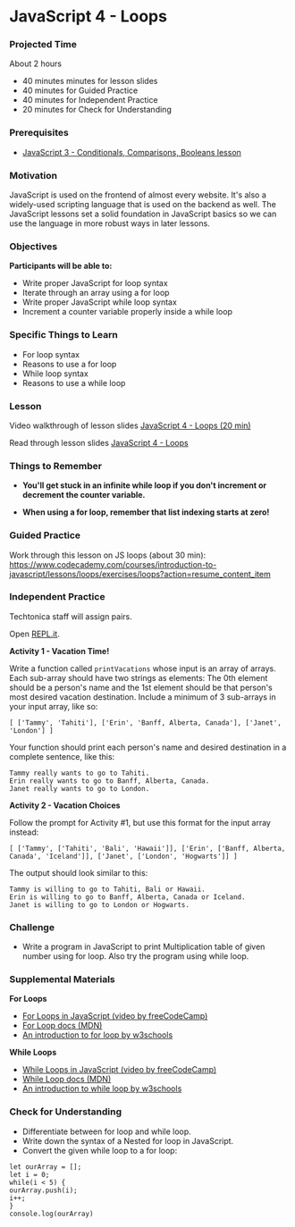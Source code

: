 # JavaScript 4 - Loops

### Projected Time

About 2 hours

- 40 minutes minutes for lesson slides
- 40 minutes for Guided Practice
- 40 minutes for Independent Practice
- 20 minutes for Check for Understanding

### Prerequisites

- [JavaScript 3 - Conditionals, Comparisons, Booleans lesson](/javascript/javascript-3-conditionals.md)

### Motivation

JavaScript is used on the frontend of almost every website. It's also a widely-used scripting language that is used on the backend as well. The JavaScript lessons set a solid foundation in JavaScript basics so we can use the language in more robust ways in later lessons.

### Objectives

**Participants will be able to:**

- Write proper JavaScript for loop syntax
- Iterate through an array using a for loop
- Write proper JavaScript while loop syntax
- Increment a counter variable properly inside a while loop

### Specific Things to Learn

- For loop syntax
- Reasons to use a for loop
- While loop syntax
- Reasons to use a while loop

### Lesson

Video walkthrough of lesson slides [JavaScript 4 - Loops (20 min)](https://drive.google.com/file/d/1YL8rU9wY3fh0g4mZM223b7g-PDgk_X5P/view?usp=sharing)

Read through lesson slides [JavaScript 4 - Loops](https://docs.google.com/presentation/d/1-TEyN4TTjP9c9WGcThS1jQmVoY4pG-xt9gjbDhJkUTc/edit?usp=sharing)

### Things to Remember

- **You'll get stuck in an infinite while loop if you don't increment or decrement the counter variable.**

- **When using a for loop, remember that list indexing starts at zero!**

### Guided Practice

Work through this lesson on JS loops (about 30 min):
https://www.codecademy.com/courses/introduction-to-javascript/lessons/loops/exercises/loops?action=resume_content_item

### Independent Practice

Techtonica staff will assign pairs.

Open [REPL.it](https://www.repl.it).

**Activity 1 - Vacation Time!**

Write a function called `printVacations` whose input is an array of arrays. Each sub-array should have two strings as elements: The 0th element should be a person's name and the 1st element should be that person's most desired vacation destination. Include a minimum of 3 sub-arrays in your input array, like so:

`[ ['Tammy', 'Tahiti'], ['Erin', 'Banff, Alberta, Canada'], ['Janet', 'London'] ]`

Your function should print each person's name and desired destination in a complete sentence, like this:

`Tammy really wants to go to Tahiti.`  
`Erin really wants to go to Banff, Alberta, Canada.`  
`Janet really wants to go to London.`

**Activity 2 - Vacation Choices**

Follow the prompt for Activity #1, but use this format for the input array instead:

`[ ['Tammy', ['Tahiti', 'Bali', 'Hawaii']], ['Erin', ['Banff, Alberta, Canada', 'Iceland']], ['Janet', ['London', 'Hogwarts']] ]`

The output should look similar to this:

`Tammy is willing to go to Tahiti, Bali or Hawaii.`  
`Erin is willing to go to Banff, Alberta, Canada or Iceland.`  
`Janet is willing to go to London or Hogwarts.`

### Challenge

- Write a program in JavaScript to print Multiplication table of given number using for loop. Also try the program using while loop.

### Supplemental Materials

**For Loops**

- [For Loops in JavaScript (video by freeCodeCamp)](https://www.youtube.com/watch?v=24Wpg6njlYI)
- [For Loop docs (MDN)](https://developer.mozilla.org/en-US/docs/Web/JavaScript/Reference/Statements/for)
- [An introduction to for loop by w3schools](https://www.w3schools.com/js/js_loop_for.asp)

**While Loops**

- [While Loops in JavaScript (video by freeCodeCamp)](https://www.youtube.com/watch?v=PpbFyLTtpWI)
- [While Loop docs (MDN)](https://developer.mozilla.org/en-US/docs/Web/JavaScript/Reference/Statements/while)
- [An introduction to while loop by w3schools](https://www.w3schools.com/js/js_loop_while.asp)

### Check for Understanding

- Differentiate between for loop and while loop.
- Write down the syntax of a Nested for loop in JavaScript.
- Convert the given while loop to a for loop:

```
let ourArray = [];
let i = 0;
while(i < 5) {
ourArray.push(i);
i++;
}
console.log(ourArray)
```
